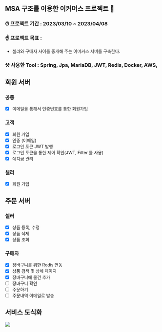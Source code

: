 ## MSA 구조를 이용한 이커머스 프로젝트 🧺


### ⏰ 프로젝트 기간 : 2023/03/10 ~ 2023/04/08

### ☝️ 프로젝트 목표 : 
   - 셀러와 구매자 사이를 중개해 주는 이머커스 서버를 구축한다.

### ⚒️ 사용한 Tool : Spring, Jpa, MariaDB, JWT, Redis, Docker, AWS, 
   
## 회원 서버
### 공통
- [x] 이메일을 통해서 인증번호를 통한 회원가입

### 고객

- [x] 회원 가입
- [x] 인증 (이메일)
- [x] 로그인 토큰 JWT 발행
- [x] 로그인 토큰을 통한 제어 확인(JWT, Filter 를 사용)
- [x] 예치금 관리

### 셀러

- [x] 회원 가입


## 주문 서버
### 셀러 

- [x] 상품 등록, 수정
- [x] 상품 삭제
- [x] 상품 조회

### 구매자

- [X] 장바구니를 위한 Redis 연동
- [x] 상품 검색 및 상세 페이지
- [x] 장바구니에 물건 추가
- [ ] 장바구니 확인
- [ ] 주문하기
- [ ] 주문내역 이메일로 발송

## 서비스  도식화

![](https://velog.velcdn.com/images/choidongkuen/post/29635f2f-7cb9-4f12-9e3e-ab68d83f78e9/image.jpg)
